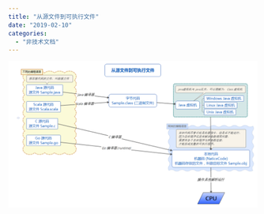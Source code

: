 ```yaml
---
title: "从源文件到可执行文件"
date: "2019-02-10"
categories: 
  - "非技术文档"
---
```


![从源文件到可执行文件](images/从源文件到可执行文件.png)
